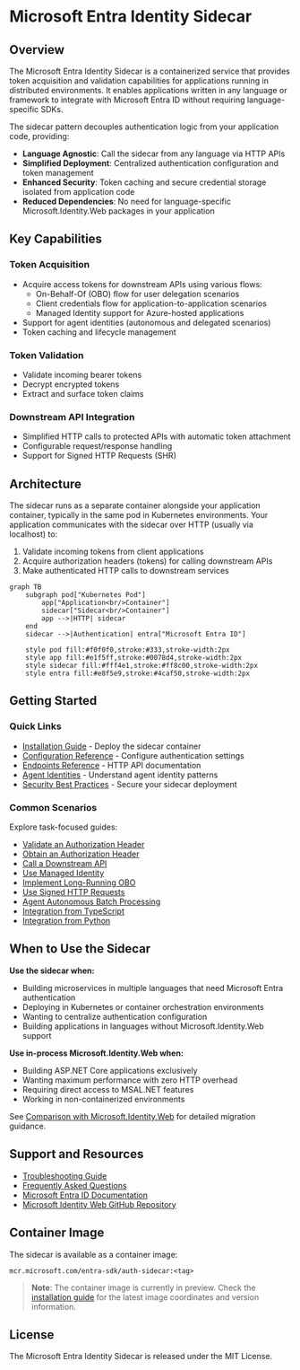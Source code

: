 # Microsoft Entra Identity Sidecar

## Overview

The Microsoft Entra Identity Sidecar is a containerized service that provides token acquisition and validation capabilities for applications running in distributed environments. It enables applications written in any language or framework to integrate with Microsoft Entra ID without requiring language-specific SDKs.

The sidecar pattern decouples authentication logic from your application code, providing:

- **Language Agnostic**: Call the sidecar from any language via HTTP APIs
- **Simplified Deployment**: Centralized authentication configuration and token management
- **Enhanced Security**: Token caching and secure credential storage isolated from application code
- **Reduced Dependencies**: No need for language-specific Microsoft.Identity.Web packages in your application

## Key Capabilities

### Token Acquisition
- Acquire access tokens for downstream APIs using various flows:
  - On-Behalf-Of (OBO) flow for user delegation scenarios
  - Client credentials flow for application-to-application scenarios
  - Managed Identity support for Azure-hosted applications
- Support for agent identities (autonomous and delegated scenarios)
- Token caching and lifecycle management

### Token Validation
- Validate incoming bearer tokens
- Decrypt encrypted tokens
- Extract and surface token claims

### Downstream API Integration
- Simplified HTTP calls to protected APIs with automatic token attachment
- Configurable request/response handling
- Support for Signed HTTP Requests (SHR)

## Architecture

The sidecar runs as a separate container alongside your application container, typically in the same pod in Kubernetes environments. Your application communicates with the sidecar over HTTP (usually via localhost) to:

1. Validate incoming tokens from client applications
2. Acquire authorization headers (tokens) for calling downstream APIs
3. Make authenticated HTTP calls to downstream services

```mermaid
graph TB
    subgraph pod["Kubernetes Pod"]
        app["Application<br/>Container"]
        sidecar["Sidecar<br/>Container"]
        app -->|HTTP| sidecar
    end
    sidecar -->|Authentication| entra["Microsoft Entra ID"]
    
    style pod fill:#f0f0f0,stroke:#333,stroke-width:2px
    style app fill:#e1f5ff,stroke:#0078d4,stroke-width:2px
    style sidecar fill:#fff4e1,stroke:#ff8c00,stroke-width:2px
    style entra fill:#e8f5e9,stroke:#4caf50,stroke-width:2px
```

## Getting Started

### Quick Links

- [Installation Guide](installation.md) - Deploy the sidecar container
- [Configuration Reference](configuration.md) - Configure authentication settings
- [Endpoints Reference](endpoints.md) - HTTP API documentation
- [Agent Identities](agent-identities.md) - Understand agent identity patterns
- [Security Best Practices](security.md) - Secure your sidecar deployment

### Common Scenarios

Explore task-focused guides:

- [Validate an Authorization Header](scenarios/validate-authorization-header.md)
- [Obtain an Authorization Header](scenarios/obtain-authorization-header.md)
- [Call a Downstream API](scenarios/call-downstream-api.md)
- [Use Managed Identity](scenarios/managed-identity.md)
- [Implement Long-Running OBO](scenarios/long-running-obo.md)
- [Use Signed HTTP Requests](scenarios/signed-http-request.md)
- [Agent Autonomous Batch Processing](scenarios/agent-autonomous-batch.md)
- [Integration from TypeScript](scenarios/using-from-typescript.md)
- [Integration from Python](scenarios/using-from-python.md)

## When to Use the Sidecar

**Use the sidecar when:**
- Building microservices in multiple languages that need Microsoft Entra authentication
- Deploying in Kubernetes or container orchestration environments
- Wanting to centralize authentication configuration
- Building applications in languages without Microsoft.Identity.Web support

**Use in-process Microsoft.Identity.Web when:**
- Building ASP.NET Core applications exclusively
- Wanting maximum performance with zero HTTP overhead
- Requiring direct access to MSAL.NET features
- Working in non-containerized environments

See [Comparison with Microsoft.Identity.Web](comparison.md) for detailed migration guidance.

## Support and Resources

- [Troubleshooting Guide](troubleshooting.md)
- [Frequently Asked Questions](faq.md)
- [Microsoft Entra ID Documentation](https://docs.microsoft.com/en-us/azure/active-directory/)
- [Microsoft Identity Web GitHub Repository](https://github.com/AzureAD/microsoft-identity-web)

## Container Image

The sidecar is available as a container image:

```
mcr.microsoft.com/entra-sdk/auth-sidecar:<tag>
```

> **Note**: The container image is currently in preview. Check the [installation guide](installation.md) for the latest image coordinates and version information.

## License

The Microsoft Entra Identity Sidecar is released under the MIT License.
